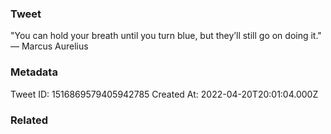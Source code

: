 ### Tweet
"You can hold your breath until you turn blue, but they’ll still go on doing it." — Marcus Aurelius

### Metadata
Tweet ID: 1516869579405942785
Created At: 2022-04-20T20:01:04.000Z

### Related

